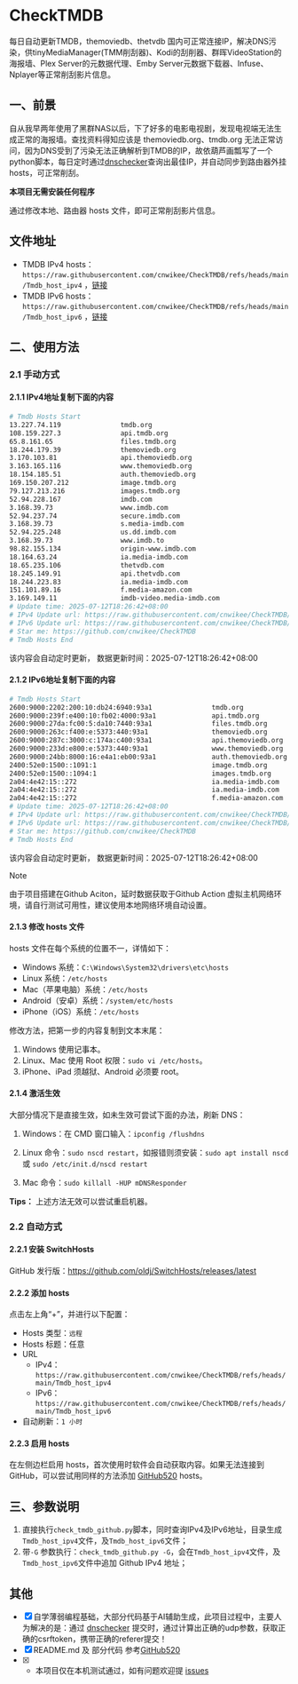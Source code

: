 # CheckTMDB

每日自动更新TMDB，themoviedb、thetvdb 国内可正常连接IP，解决DNS污染，供tinyMediaManager(TMM削刮器)、Kodi的刮削器、群晖VideoStation的海报墙、Plex Server的元数据代理、Emby Server元数据下载器、Infuse、Nplayer等正常削刮影片信息。

## 一、前景

自从我早两年使用了黑群NAS以后，下了好多的电影电视剧，发现电视端无法生成正常的海报墙。查找资料得知应该是 themoviedb.org、tmdb.org 无法正常访问，因为DNS受到了污染无法正确解析到TMDB的IP，故依葫芦画瓢写了一个python脚本，每日定时通过[dnschecker](https://dnschecker.org/)查询出最佳IP，并自动同步到路由器外挂hosts，可正常削刮。

**本项目无需安装任何程序**

通过修改本地、路由器 hosts 文件，即可正常削刮影片信息。

## 文件地址

- TMDB IPv4 hosts：`https://raw.githubusercontent.com/cnwikee/CheckTMDB/refs/heads/main/Tmdb_host_ipv4` ，[链接](https://raw.githubusercontent.com/cnwikee/CheckTMDB/refs/heads/main/Tmdb_host_ipv4)
- TMDB IPv6 hosts：`https://raw.githubusercontent.com/cnwikee/CheckTMDB/refs/heads/main/Tmdb_host_ipv6` ，[链接](https://raw.githubusercontent.com/cnwikee/CheckTMDB/refs/heads/main/Tmdb_host_ipv6)

## 二、使用方法

### 2.1 手动方式

#### 2.1.1 IPv4地址复制下面的内容

```bash
# Tmdb Hosts Start
13.227.74.119               tmdb.org
108.159.227.3               api.tmdb.org
65.8.161.65                 files.tmdb.org
18.244.179.39               themoviedb.org
3.170.103.81                api.themoviedb.org
3.163.165.116               www.themoviedb.org
18.154.185.51               auth.themoviedb.org
169.150.207.212             image.tmdb.org
79.127.213.216              images.tmdb.org
52.94.228.167               imdb.com
3.168.39.73                 www.imdb.com
52.94.237.74                secure.imdb.com
3.168.39.73                 s.media-imdb.com
52.94.225.248               us.dd.imdb.com
3.168.39.73                 www.imdb.to
98.82.155.134               origin-www.imdb.com
18.164.63.24                ia.media-imdb.com
18.65.235.106               thetvdb.com
18.245.149.91               api.thetvdb.com
18.244.223.83               ia.media-imdb.com
151.101.89.16               f.media-amazon.com
3.169.149.11                imdb-video.media-imdb.com
# Update time: 2025-07-12T18:26:42+08:00
# IPv4 Update url: https://raw.githubusercontent.com/cnwikee/CheckTMDB/refs/heads/main/Tmdb_host_ipv4
# IPv6 Update url: https://raw.githubusercontent.com/cnwikee/CheckTMDB/refs/heads/main/Tmdb_host_ipv6
# Star me: https://github.com/cnwikee/CheckTMDB
# Tmdb Hosts End

```

该内容会自动定时更新， 数据更新时间：2025-07-12T18:26:42+08:00

#### 2.1.2 IPv6地址复制下面的内容

```bash
# Tmdb Hosts Start
2600:9000:2202:200:10:db24:6940:93a1               tmdb.org
2600:9000:239f:e400:10:fb02:4000:93a1              api.tmdb.org
2600:9000:27da:fc00:5:da10:7440:93a1               files.tmdb.org
2600:9000:263c:f400:e:5373:440:93a1                themoviedb.org
2600:9000:287c:3000:c:174a:c400:93a1               api.themoviedb.org
2600:9000:233d:e800:e:5373:440:93a1                www.themoviedb.org
2600:9000:24bb:8000:16:e4a1:eb00:93a1              auth.themoviedb.org
2400:52e0:1500::1091:1                             image.tmdb.org
2400:52e0:1500::1094:1                             images.tmdb.org
2a04:4e42:15::272                                  ia.media-imdb.com
2a04:4e42:15::272                                  ia.media-imdb.com
2a04:4e42:15::272                                  f.media-amazon.com
# Update time: 2025-07-12T18:26:42+08:00
# IPv4 Update url: https://raw.githubusercontent.com/cnwikee/CheckTMDB/refs/heads/main/Tmdb_host_ipv4
# IPv6 Update url: https://raw.githubusercontent.com/cnwikee/CheckTMDB/refs/heads/main/Tmdb_host_ipv6
# Star me: https://github.com/cnwikee/CheckTMDB
# Tmdb Hosts End

```

该内容会自动定时更新， 数据更新时间：2025-07-12T18:26:42+08:00

> [!NOTE]
> 由于项目搭建在Github Aciton，延时数据获取于Github Action 虚拟主机网络环境，请自行测试可用性，建议使用本地网络环境自动设置。

#### 2.1.3 修改 hosts 文件

hosts 文件在每个系统的位置不一，详情如下：

- Windows 系统：`C:\Windows\System32\drivers\etc\hosts`
- Linux 系统：`/etc/hosts`
- Mac（苹果电脑）系统：`/etc/hosts`
- Android（安卓）系统：`/system/etc/hosts`
- iPhone（iOS）系统：`/etc/hosts`

修改方法，把第一步的内容复制到文本末尾：

1. Windows 使用记事本。
2. Linux、Mac 使用 Root 权限：`sudo vi /etc/hosts`。
3. iPhone、iPad 须越狱、Android 必须要 root。

#### 2.1.4 激活生效

大部分情况下是直接生效，如未生效可尝试下面的办法，刷新 DNS：

1. Windows：在 CMD 窗口输入：`ipconfig /flushdns`

2. Linux 命令：`sudo nscd restart`，如报错则须安装：`sudo apt install nscd` 或 `sudo /etc/init.d/nscd restart`

3. Mac 命令：`sudo killall -HUP mDNSResponder`

**Tips：** 上述方法无效可以尝试重启机器。

### 2.2 自动方式

#### 2.2.1 安装 SwitchHosts

GitHub 发行版：https://github.com/oldj/SwitchHosts/releases/latest

#### 2.2.2 添加 hosts

点击左上角“+”，并进行以下配置：

- Hosts 类型：`远程`
- Hosts 标题：任意
- URL
    - IPv4：`https://raw.githubusercontent.com/cnwikee/CheckTMDB/refs/heads/main/Tmdb_host_ipv4`
    - IPv6：`https://raw.githubusercontent.com/cnwikee/CheckTMDB/refs/heads/main/Tmdb_host_ipv6`
- 自动刷新：`1 小时`

#### 2.2.3 启用 hosts

在左侧边栏启用 hosts，首次使用时软件会自动获取内容。如果无法连接到 GitHub，可以尝试用同样的方法添加 [GitHub520](https://github.com/521xueweihan/GitHub520) hosts。

## 三、参数说明

1. 直接执行`check_tmdb_github.py`脚本，同时查询IPv4及IPv6地址，目录生成`Tmdb_host_ipv4`文件，及`Tmdb_host_ipv6`文件；
2. 带`-G` 参数执行：`check_tmdb_github.py -G`，会在`Tmdb_host_ipv4`文件，及`Tmdb_host_ipv6`文件中追加 Github IPv4 地址；

## 其他

- [x] 自学薄弱编程基础，大部分代码基于AI辅助生成，此项目过程中，主要人为解决的是：通过 [dnschecker](https://dnschecker.org/) 提交时，通过计算出正确的udp参数，获取正确的csrftoken，携带正确的referer提交！
- [x] README.md 及 部分代码 参考[GitHub520](https://github.com/521xueweihan/GitHub520)
- [x] * 本项目仅在本机测试通过，如有问题欢迎提 [issues](https://github.com/cnwikee/CheckTMDB/issues/new)

